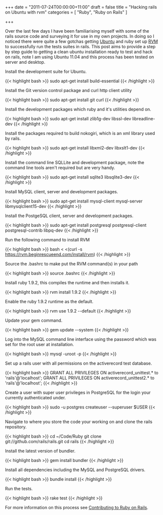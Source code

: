 +++
date = "2011-07-24T00:00:00+11:00"
draft = false
title = "Hacking rails on Ubuntu with rvm"
categories = [ "Ruby", "Ruby on Rails" ]

+++

Over the last few days I have been familiarising myself with some of the rails source code and surveying it for use in my own projects. In doing so I noticed there were quite a few gotchas getting [Ubuntu](http://www.ubuntu.com/) and ruby set up [RVM](http://rvm.beginrescueend.com/) to successfully run the tests suites in rails. This post aims to provide a step by step guide to getting a clean ubuntu installation ready to test and hack on rails, note I am using Ubuntu 11.04 and this process has been tested on server and desktop.


Install the development suite for Ubuntu.

{{< highlight bash >}}
sudo apt-get install build-essential
{{< /highlight >}}

Install the Git version control package and curl http client utility

{{< highlight bash >}}
sudo apt-get install git curl
{{< /highlight >}}

Install the development packages which ruby and it's utilities depend on.

{{< highlight bash >}}
sudo apt-get install zlib1g-dev libssl-dev libreadline-dev
{{< /highlight >}}

Install the packages required to build nokogiri, which is an xml library used by rails.

{{< highlight bash >}}
sudo apt-get install libxml2-dev libxslt1-dev
{{< /highlight >}}

Install the command line SQLLite and development package, note the command line tools aren't required but are very handy.

{{< highlight bash >}}
sudo apt-get install sqlite3 libsqlite3-dev
{{< /highlight >}}

Install MySQL client, server and development packages.

{{< highlight bash >}}
sudo apt-get install mysql-client mysql-server libmysqlclient15-dev
{{< /highlight >}}

Install the PostgeSQL client, server and development packages.

{{< highlight bash >}}
sudo apt-get install postgresql postgresql-client postgresql-contrib libpq-dev
{{< /highlight >}}

Run the following command to install RVM

{{< highlight bash >}}
bash < <(curl -s https://rvm.beginrescueend.com/install/rvm)
{{< /highlight >}}

Source the .bashrc to make put the RVM command(s) in your path

{{< highlight bash >}}
source .bashrc
{{< /highlight >}}

Install ruby 1.9.2, this compiles the runtime and then installs it.

{{< highlight bash >}}
rvm install 1.9.2
{{< /highlight >}}

Enable the ruby 1.9.2 runtime as the default.

{{< highlight bash >}}
rvm use 1.9.2 --default
{{< /highlight >}}

Update your gem command.

{{< highlight bash >}}
gem update --system
{{< /highlight >}}

Log into the MySQL command line interface using the password which was set for the root user at installation.

{{< highlight bash >}}
mysql -uroot -p
{{< /highlight >}}

Set up a rails user with all permissions on the activerecord test database.

{{< highlight bash >}}
GRANT ALL PRIVILEGES ON activerecord_unittest.* to 'rails'@'localhost';
GRANT ALL PRIVILEGES ON activerecord_unittest2.* to 'rails'@'localhost';
{{< /highlight >}}

Create a user with super user privileges in PostgreSQL for the login your currently authenticated under.

{{< highlight bash >}}
sudo -u postgres createuser --superuser $USER
{{< /highlight >}}

Navigate to where you store the code your working on and clone the rails repository.

{{< highlight bash >}}
cd ~/Code/Ruby
git clone git://github.com/rails/rails.git
cd rails
{{< /highlight >}}

Install the latest version of bundler.

{{< highlight bash >}}
gem install bundler
{{< /highlight >}}

Install all dependencies including the MySQL and PostgreSQL drivers.

{{< highlight bash >}}
bundle install
{{< /highlight >}}

Run the tests.

{{< highlight bash >}}
rake test
{{< /highlight >}}


For more information on this process see [Contributing to Ruby on Rails](http://guides.rubyonrails.org/contributing_to_ruby_on_rails.html).
